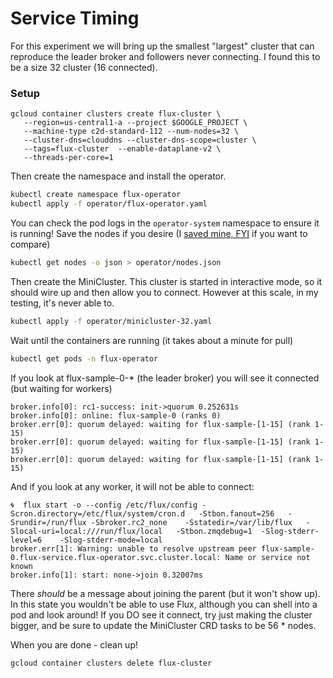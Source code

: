 # Service Timing

For this experiment we will bring up the smallest "largest" cluster that
can reproduce the leader broker and followers never connecting.
I found this to be a size 32 cluster (16 connected).

### Setup


```console
gcloud container clusters create flux-cluster \
   --region=us-central1-a --project $GOOGLE_PROJECT \
   --machine-type c2d-standard-112 --num-nodes=32 \
   --cluster-dns=clouddns --cluster-dns-scope=cluster \
   --tags=flux-cluster  --enable-dataplane-v2 \
   --threads-per-core=1
```

Then create the namespace and install the operator.

```bash
kubectl create namespace flux-operator
kubectl apply -f operator/flux-operator.yaml
```

You can check the pod logs in the `operator-system` namespace to ensure it is running!
Save the nodes if you desire (I [saved mine, FYI](operator/vnodes.json) if you want to compare)

```bash
kubectl get nodes -o json > operator/nodes.json
```

Then create the MiniCluster. This cluster is started in interactive mode,
so it should wire up and then allow you to connect. However at this scale,
in my testing, it's never able to.

```bash
kubectl apply -f operator/minicluster-32.yaml
```

Wait until the containers are running (it takes about a minute for pull)

```bash
kubectl get pods -n flux-operator 
```

If you look at flux-sample-0-* (the leader broker) you will see it connected (but waiting for workers)

```
broker.info[0]: rc1-success: init->quorum 0.252631s
broker.info[0]: online: flux-sample-0 (ranks 0)
broker.err[0]: quorum delayed: waiting for flux-sample-[1-15] (rank 1-15)
broker.err[0]: quorum delayed: waiting for flux-sample-[1-15] (rank 1-15)
broker.err[0]: quorum delayed: waiting for flux-sample-[1-15] (rank 1-15)
```

And if you look at any worker, it will not be able to connect:

```
🌀  flux start -o --config /etc/flux/config -Scron.directory=/etc/flux/system/cron.d   -Stbon.fanout=256   -Srundir=/run/flux -Sbroker.rc2_none    -Sstatedir=/var/lib/flux   -Slocal-uri=local:///run/flux/local   -Stbon.zmqdebug=1  -Slog-stderr-level=6    -Slog-stderr-mode=local
broker.err[1]: Warning: unable to resolve upstream peer flux-sample-0.flux-service.flux-operator.svc.cluster.local: Name or service not known
broker.info[1]: start: none->join 0.32007ms
```

There *should* be a message about joining the parent (but it won't show up).
In this state you wouldn't be able to use Flux, although you can shell into a pod and look around!
If you DO see it connect, try just making the cluster bigger, and be sure to update
the MiniCluster CRD tasks to be 56 * nodes.

When you are done - clean up!

```bash
gcloud container clusters delete flux-cluster
```
